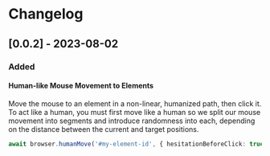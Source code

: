 # Changelog

## [0.0.2] - 2023-08-02

### Added

#### Human-like Mouse Movement to Elements

Move the mouse to an element in a non-linear, humanized path, then click it. To act like a human, you must first move like a human so we split our mouse movement into segments and introduce randomness into each, depending on the distance between the current and target positions.

```typescript
await browser.humanMove('#my-element-id', { hesitationBeforeClick: true })
```
